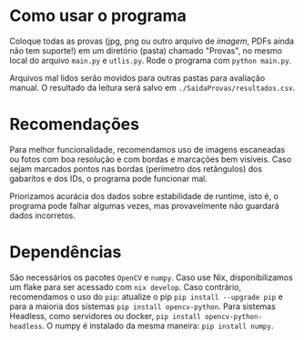 # Como usar o programa

Coloque todas as provas (jpg, png ou outro arquivo de *imagem*, PDFs ainda não
tem suporte!) em um diretório (pasta) chamado "Provas", no mesmo local do
arquivo `main.py` e `utlis.py`. Rode o programa com `python main.py`.

Arquivos mal lidos serão movidos para outras pastas para avaliação manual. O
resultado da leitura será salvo em `./SaidaProvas/resultados.csv`.

# Recomendações

Para melhor funcionalidade, recomendamos uso de imagens escaneadas ou fotos com
boa resolução e com bordas e marcações bem visíveis. Caso sejam marcados pontos
nas bordas (perímetro dos retângulos) dos gabaritos e dos IDs, o programa pode
funcionar mal.

Priorizamos acurácia dos dados sobre estabilidade de runtime, isto é, o programa pode
falhar algumas vezes, mas provavelmente não guardará dados incorretos.

# Dependências

São necessários os pacotes `OpenCV` e `numpy`. Caso use Nix, disponibilizamos um
flake para ser acessado com `nix develop`. Caso contrário, recomendamos o uso do
`pip`: atualize o pip `pip install --upgrade pip` e para a maioria dos sistemas
`pip install opencv-python`. Para sistemas Headless, como servidores ou docker,
`pip install opencv-python-headless`. O numpy é instalado da mesma maneira: `pip
install numpy`.
